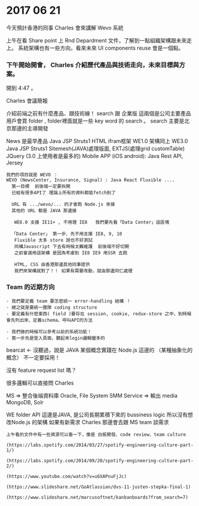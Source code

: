  # 2017 06 21  
 
今天預計香港的同事 Charles 會來講解 Wevo 系統

上午在看 Share point 上 Rnd Depardment 文件，了解到一點組織架構跟未來走上。
系統架構也有一些方向，看來未來 UI components reuse 會是一個點。

### 下午開始開會， Charles 介紹歷代產品與技術走向，未來目標與方案。
  開到 4:47 。


Charles 會議簡報

介紹前端之前有什麼產品、跟技術線！ search 跟 企業版  這兩個是公司主要產品
用戶會買 folder , folder裡面就是一些 key word 的 search 。 search 主要是北京那邊的主導開發

News  是最早產品  Java JSP  Struts1 HTML ifram框架
WE1.0  架構同上
WE3.0  Java JSP  Struts1  Sitemesh(JAVA)處理版面, EXTJS(處理grid customTable) JQuery  (3.0 上使用者是最多的)
Mobile APP (iOS android): Java Rest API, Jersey 

```
我們的項目就是 WEVO ：
WEVO (NewsCenter, Insurance, Signal) : Java React Fluxible ....
  第一目標  前後端一定要拆開
  已經有很多API了 理論上所有的資料都能fetch到了

  URL 有 .../wevo/... 的才會跑 Node.js 來接
  其他的 URL 都是 JAVA 那邊接

   WE6.0 支援 IE11+ , 不用理 IE8   我們要先看「Data Center」這區塊

  「Data Center」 第一步、先不用支援 IE8, 9, 10
   Fluxible 太多 store 說也不好測試
   同構Javascript 下去有時候太難維護  前後端不好切開
   之前會選用這架構 是因為考慮到 IE8 IE9 用SSR 去跑

   HTML, CSS 由香港那邊其他同事提供
   我們來架構就對了！！ 如果有需要改動，就由那邊同仁處理
```

### Team 的近期方向
```
- 我們要定義 team 要怎麼統一 error-handling 結構 ！
- 總之就是要統一團隊 coding structure
- 要定義有什麼東西( field )要存在 session, cookie, redux-store 之中，到時候會先列出來、定義schema、呼叫API的方法 
 
- 我們做的時候可以參考以前的系統功能！
- 第一步先是登入頁面，聽起來login邏輯蠻多的
```

bearcat <- 沒聽過，說是 JAVA 某個概念實踐在 Node.js 這邊的
（某種抽象化的概念） 不一定要採用！

沒有 feature request list 嗎？

很多邏輯可以直接問 Charles 

MS => 整合後端資料庫  Oracle, File System
SMM Service => 輸出 media MongoDB, Solr

WE folder API 這邊是JAVA, 是公司長期累積下來的 bussiness logic 所以沒有想改Node.js 的架構
如果有新需求 Charles 那邊會去跟 MS team 談需求

```
上午看的文件中有一些資源可以看一下，像是 白板開發、code review、team culture

(https://labs.spotify.com/2014/03/27/spotify-engineering-culture-part-1/)

(https://labs.spotify.com/2014/09/20/spotify-engineering-culture-part-2/)

(https://www.youtube.com/watch?v=u6XAPnuFjJc)

(https://www.slideshare.net/GoAtlassian/dvs-11-justen-stepka-final-1)

(https://www.slideshare.net/marcusoftnet/kanbanboards?from_search=7)

```
